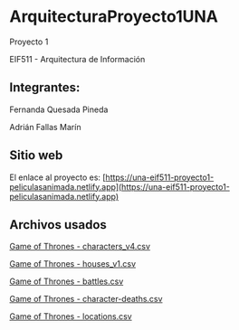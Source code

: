 # ArquitecturaProyecto1UNA

Proyecto 1

EIF511 - Arquitectura de Información

## Integrantes:

Fernanda Quesada Pineda

Adrián Fallas Marín

## Sitio web

El enlace al proyecto es: [https://una-eif511-proyecto1-peliculasanimada.netlify.app](https://una-eif511-proyecto1-peliculasanimada.netlify.app)

## Archivos usados

[Game of Thrones - characters_v4.csv](https://www.kaggle.com/datasets/rezaghari/game-of-thrones?select=characters_v4.csv)

[Game of Thrones - houses_v1.csv](https://www.kaggle.com/datasets/rezaghari/game-of-thrones?select=houses_v1.csv)

[Game of Thrones - battles.csv](https://www.kaggle.com/datasets/mylesoneill/game-of-thrones?select=battles.csv)

[Game of Thrones - character-deaths.csv](https://www.kaggle.com/datasets/mylesoneill/game-of-thrones?select=character-deaths.csv)

[Game of Thrones - locations.csv](https://www.kaggle.com/datasets/mathurinache/game-of-thrones-data?select=locations.json)